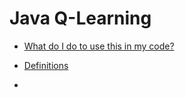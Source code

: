 # Java Q-Learning

* [What do I do to use this in my code?](https://github.com/djhepker/java-q-learning/wiki##What-do-I-do?)

* [Definitions](https://github.com/djhepker/java-q-learning/wiki##Definitions)

* 
